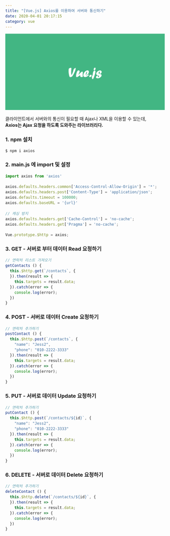 ```yaml
---
title: "[Vue.js] Axios를 이용하여 서버와 통신하기"
date: 2020-04-01 20:17:15
category: vue
---
```


![](images/vue.png)

클라이언트에서 서버와의 통신이 필요할 때 Ajax나 XML을 이용할 수 있는데,  
**Axios는 Ajax 요청을 하도록 도와주는 라이브러리다.**

### 1. npm 설치

```shell script
$ npm i axios
```

### 2. main.js 에 import 및 설정

```js
import axios from 'axios'

axios.defaults.headers.common['Access-Control-Allow-Origin'] = '*';
axios.defaults.headers.post['Content-Type'] = 'application/json';
axios.defaults.timeout = 100000;
axios.defaults.baseURL = '{url}'

// 캐싱 방지
axios.defaults.headers.get['Cache-Control'] = 'no-cache';
axios.defaults.headers.get['Pragma'] = 'no-cache';

Vue.prototype.$http = axios;
```

### 3. GET - 서버로 부터 데이터 Read 요청하기

```js
// 연락처 리스트 가져오기
getContacts () {
  this.$http.get(`/contacts`, {
  }).then(result => {
    this.targets = result.data;
  }).catch(error => {
    console.log(error);
  })
}
```

### 4. POST - 서버로 데이터 Create 요청하기

```js
// 연락처 추가하기
postContact () {
  this.$http.post(`/contacts`, {
    "name": "Jess2",
    "phone": "010-2222-3333"
  }).then(result => {
    this.targets = result.data;
  }).catch(error => {
    console.log(error);
  })
}
```

### 5. PUT - 서버로 데이터 Update 요청하기

```js
// 연락처 추가하기
putContact () {
  this.$http.post(`/contacts/${id}`, {
    "name": "Jess2",
    "phone": "010-2222-3333"
  }).then(result => {
    this.targets = result.data;
  }).catch(error => {
    console.log(error);
  })
}
```

### 6. DELETE - 서버로 데이터 Delete 요청하기

```js
// 연락처 추가하기
deleteContact () {
  this.$http.delete(`/contacts/${id}`, {
  }).then(result => {
    this.targets = result.data;
  }).catch(error => {
    console.log(error);
  })
}
```

